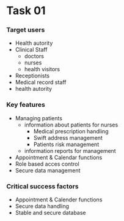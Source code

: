 # Task 01

### Target users

- Health autority
- Clinical Staff
	- doctors
	- nurses
	- health visitors
- Receptionists
- Medical record staff
- health autority


### Key features

- Managing patients
	- information about patients for nurses
		- Medical prescription handling
		- Swift address management
		- Patients risk management
	- information reports for management
- Appointment & Calendar functions
- Role based acces control
- Secure data management

	
### Critical success factors

- Appointment & Calender functions
- Secure data handling
- Stable and secure database